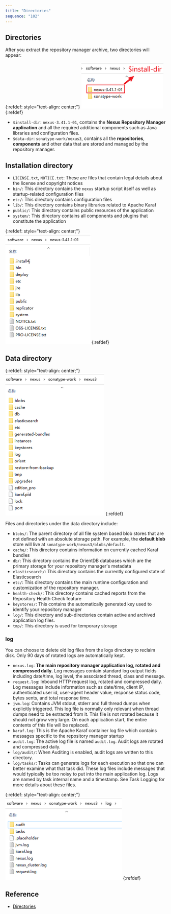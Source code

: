 ```yaml
---
title: "Directories"
sequence: "102"
---
```


## Directories

After you extract the repository manager archive, two directories will appear:

{:refdef: style="text-align: center;"}
![](/assets/images/nexus3/nexus-install-dir.png)
{:refdef}

- `$install-dir`: `nexus-3.41.1-01`, contains the **Nexus Repository Manager application** and
  all the required additional components
  such as Java libraries and configuration files.
- `$data-dir`: `sonatype-work/nexus3`, contains all the **repositories**, **components** and
  other data that are stored and managed by the repository manager.

## Installation directory

- `LICENSE.txt`, `NOTICE.txt`: These are files that contain legal details about the license and copyright notices
- `bin/`: This directory contains the `nexus` startup script itself as well as startup-related configuration files
- `etc/`: This directory contains configuration files
- `lib/`: This directory contains binary libraries related to Apache Karaf
- `public/`: This directory contains public resources of the application
- `system/`: This directory contains all components and plugins that constitute the application

{:refdef: style="text-align: center;"}
![](/assets/images/nexus3/nexus-install-dir-files.png)
{:refdef}

## Data directory

{:refdef: style="text-align: center;"}
![](/assets/images/nexus3/nexus-data-dir-files.png)
{:refdef}

Files and directories under the data directory include:

- `blobs/`: The parent directory of all file system based blob stores
  that are not defined with an absolute storage path.
  For example, the **default blob** store will live at `sonatype-work/nexus3/blobs/default`.
- `cache/`: This directory contains information on currently cached Karaf bundles
- `db/`: This directory contains the OrientDB databases
  which are the primary storage for your repository manager's metadata
- `elasticsearch/`: This directory contains the currently configured state of Elasticsearch
- `etc/`: This directory contains the main runtime configuration and customization of the repository manager.
- `health-check/`: This directory contains cached reports from the Repository Health Check feature
- `keystores/`: This contains the automatically generated key used to identify your repository manager
- `log/`: This directory and sub-directories contain active and archived application log files.
- `tmp/`: This directory is used for temporary storage

### log

You can choose to delete old log files from the logs directory to reclaim disk.
Only 90 days of rotated logs are automatically kept.

- `nexus.log`: **The main repository manager application log, rotated and compressed daily.**
  Log messages contain standard log output fields including date/time, log level,
  the associated thread, class and message.
- `request.log`: Inbound HTTP request log, rotated and compressed daily.
  Log messages include information such as date/time, client IP, authenticated user id, user-agent header value,
  response status code, bytes sents, and total response time.
- `jvm.log`: Contains JVM stdout, stderr and full thread dumps when explicitly triggered.
  This log file is normally only relevant when thread dumps need to be extracted from it.
  This file is not rotated because it should not grow very large. On each application start,
  the entire contents of this file will be replaced.
- `karaf.log`: This is the Apache Karaf container log file
  which contains messages specific to the repository manager startup
- `audit.log`: The active log file is named `audit.log`. Audit logs are rotated and compressed daily.
- `log/audit/`: When Auditing is enabled, audit logs are written to this directory.
- `log/tasks/`: Tasks can generate logs for each execution so that one can better examine what that task did.
  These log files include messages that would typically be too noisy to put into the main application log.
  Logs are named by task internal name and a timestamp. See Task Logging for more details about these files.

{:refdef: style="text-align: center;"}
![](/assets/images/nexus3/nexus-data-log-files.png)
{:refdef}

## Reference

- [Directories](https://help.sonatype.com/repomanager3/installation-and-upgrades/directories)
